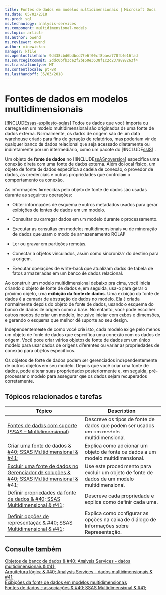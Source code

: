 ```yaml
---
title: Fontes de dados em modelos multidimensionais | Microsoft Docs
ms.date: 05/02/2018
ms.prod: sql
ms.technology: analysis-services
ms.component: multidimensional-models
ms.topic: article
ms.author: owend
ms.reviewer: owend
author: minewiskan
manager: kfile
ms.openlocfilehash: 9d438cbd6bdbcd77e6f00cf8baea770fb0e16fad
ms.sourcegitcommit: 2ddc0bfb3ce2f2b160e3638f1c2c237a898263f4
ms.translationtype: MT
ms.contentlocale: pt-BR
ms.lasthandoff: 05/03/2018
---
```

# <a name="data-sources-in-multidimensional-models"></a>Fontes de dados em modelos multidimensionais
[!INCLUDE[ssas-appliesto-sqlas](../../includes/ssas-appliesto-sqlas.md)]
  Todos os dados que você importa ou carrega em um modelo multidimensional são originados de uma fonte de dados externa. Normalmente, os dados de origem são de um data warehouse criado para fins de geração de relatórios, mas poderiam vir de qualquer banco de dados relacional que seja acessado diretamente ou indiretamente por um intermediário, como um pacote do [!INCLUDE[ssIS](../../includes/ssis-md.md)] .  
  
 Um objeto de **fonte de dados** no [!INCLUDE[ssASnoversion](../../includes/ssasnoversion-md.md)] especifica uma conexão direta com uma fonte de dados externa. Além do local físico, um objeto de fonte de dados especifica a cadeia de conexão, o provedor de dados, as credenciais e outras propriedades que controlam o comportamento da conexão.  
  
 As informações fornecidas pelo objeto de fonte de dados são usadas durante as seguintes operações:  
  
-   Obter informações de esquema e outros metadados usados para gerar exibições de fontes de dados em um modelo.  
  
-   Consultar ou carregar dados em um modelo durante o processamento.  
  
-   Executar as consultas em modelos multidimensionais ou de mineração de dados que usam o modo de armazenamento ROLAP  
  
-   Ler ou gravar em partições remotas.  
  
-   Conectar a objetos vinculados, assim como sincronizar do destino para a origem.  
  
-   Executar operações de write-back que atualizam dados de tabela de fatos armazenadas em um banco de dados relacional.  
  
 Ao construir um modelo multidimensional debaixo pra cima, você inicia criando o objeto de fonte de dados e, em seguida, usa-o para gerar o próximo objeto, uma **exibição da fonte de dados**. Uma exibição da fonte de dados é a camada de abstração de dados no modelo. Ela é criada normalmente depois do objeto de fonte de dados, usando o esquema do banco de dados de origem como a base. No entanto, você pode escolher outros modos de criar um modelo, inclusive iniciar com cubos e dimensões, e gerando o esquema que melhor dê suporte ao seu design.  
  
 Independentemente de como você crie isto, cada modelo exige pelo menos um objeto de fonte de dados que especifica uma conexão com os dados de origem. Você pode criar vários objetos de fonte de dados em um único modelo para usar dados de origens diferentes ou variar as propriedades de conexão para objetos específicos.  
  
 Os objetos de fonte de dados podem ser gerenciados independentemente de outros objetos em seu modelo. Depois que você criar uma fonte de dados, pode alterar suas propriedades posteriormente e, em seguida, pré-processar o modelo para assegurar que os dados sejam recuperados corretamente.  
  
## <a name="related-topics-and-tasks"></a>Tópicos relacionados e tarefas  
  
|Tópico|Description|  
|-----------|-----------------|  
|[Fontes de dados com suporte &#40;SSAS – Multidimensional&#41;](../../analysis-services/multidimensional-models/supported-data-sources-ssas-multidimensional.md)|Descreve os tipos de fonte de dados que podem ser usados em um modelo multidimensional.|  
|[Criar uma fonte de dados & #40; SSAS Multidimensional & #41;](../../analysis-services/multidimensional-models/create-a-data-source-ssas-multidimensional.md)|Explica como adicionar um objeto de fonte de dados a um modelo multidimensional.|  
|[Excluir uma fonte de dados no Gerenciador de soluções & #40; SSAS Multidimensional & #41;](../../analysis-services/multidimensional-models/delete-a-data-source-in-solution-explorer-ssas-multidimensional.md)|Use este procedimento para excluir um objeto de fonte de dados de um modelo multidimensional.|  
|[Definir propriedades da fonte de dados & #40; SSAS Multidimensional & #41;](../../analysis-services/multidimensional-models/set-data-source-properties-ssas-multidimensional.md)|Descreve cada propriedade e explica como definir cada uma.|  
|[Definir opções de representação & #40; SSAS Multidimensional & #41;](../../analysis-services/multidimensional-models/set-impersonation-options-ssas-multidimensional.md)|Explica como configurar as opções na caixa de diálogo de Informações sobre Representação.|  
  
## <a name="see-also"></a>Consulte também  
 [Objetos de banco de dados & #40; Analysis Services - dados multidimensionais & #41;](../../analysis-services/multidimensional-models/olap-logical/database-objects-analysis-services-multidimensional-data.md)   
 [Arquitetura lógica & #40; Analysis Services - dados multidimensionais & #41;](../../analysis-services/multidimensional-models/olap-logical/understanding-microsoft-olap-logical-architecture.md)   
 [Exibições da fonte de dados em modelos multidimensionais](../../analysis-services/multidimensional-models/data-source-views-in-multidimensional-models.md)   
 [Fontes de dados e associações & #40; SSAS Multidimensional & #41;](../../analysis-services/multidimensional-models/data-sources-and-bindings-ssas-multidimensional.md)  
  
  
